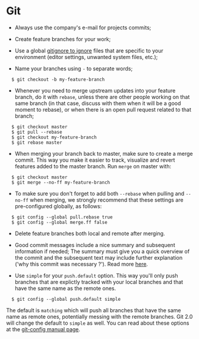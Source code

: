 # Git #

* Always use the company's e-mail for projects commits;
* Create feature branches for your work;
* Use a global [gitignore to ignore](https://help.github.com/articles/ignoring-files) files that are specific to your environment (editor settings, unwanted system files, etc.);

* Name your branches using ```-``` to separate words;

```
  $ git checkout -b my-feature-branch
```

* Whenever you need to merge upstream updates into your feature branch, do it with ```rebase```, unless there are other people working on that same branch (in that case, discuss with them when it will be a good moment to rebase), or when there is an open pull request related to that branch;

```
  $ git checkout master
  $ git pull --rebase
  $ git checkout my-feature-branch
  $ git rebase master
```

* When merging your branch back to master, make sure to create a merge commit. This way you make it easier to track, visualize and revert features added to the master branch. Run ```merge``` on master with:

```
  $ git checkout master
  $ git merge --no-ff my-feature-branch
```

* To make sure you don't forget to add both ```--rebase``` when pulling and ```--no-ff``` when merging, we strongly recommend that these settings are pre-configured globally, as follows:
```
  $ git config --global pull.rebase true
  $ git config --global merge.ff false
```

* Delete feature branches both local and remote after merging.

* Good commit messages include a nice summary and subsequent information if needed; The summary must give you a quick overview of the commit and the subsequent text may include further explanation ('why this commit was necessary ?'). Read more [here](http://tbaggery.com/2008/04/19/a-note-about-git-commit-messages.html).

* Use ```simple``` for your ```push.default``` option. This way you'll only push branches that are explictly tracked with your local branches and that have the same name as the remote ones.

```
  $ git config --global push.default simple
```

The default is ```matching``` which will push all branches that have the same name as remote ones, potentially messing with the remote branches. Git 2.0 will change the default to ```simple``` as well. You can read about these options at the [git-config manual page](http://git-scm.com/docs/git-config.html).
